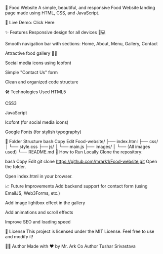 🍔 Food Website
A simple, beautiful, and responsive Food Website landing page made using HTML, CSS, and JavaScript.

🔗 Live Demo: Click Here

✨ Features
Responsive design for all devices 📱💻

Smooth navigation bar with sections: Home, About, Menu, Gallery, Contact

Attractive food gallery 🍕🍔

Social media icons using Icofont

Simple "Contact Us" form

Clean and organized code structure

🛠️ Technologies Used
HTML5

CSS3

JavaScript

Icofont (for social media icons)

Google Fonts (for stylish typography)

📁 Folder Structure
bash
Copy
Edit
Food-website/
├── index.html
├── css/
│   └── style.css
├── js/
│   └── main.js
├── images/
│   └── (All images used)
└── README.md
🚀 How to Run Locally
Clone the repository:

bash
Copy
Edit
git clone https://github.com/mrark1/Food-website.git
Open the folder.

Open index.html in your browser.

📈 Future Improvements
Add backend support for contact form (using EmailJS, Web3Forms, etc.)

Add image lightbox effect in the gallery

Add animations and scroll effects

Improve SEO and loading speed

📜 License
This project is licensed under the MIT License.
Feel free to use and modify it!

👨‍💻 Author
Made with ❤️ by Mr. Ark
Co Author 
Tushar Srivastava
